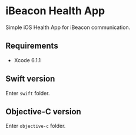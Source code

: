 iBeacon Health App
==================

Simple iOS Health App for iBeacon communication.

Requirements
------------

* Xcode 6.1.1

Swift version
-------------

Enter `swift` folder.

Objective-C version
-------------------

Enter `objective-c` folder.

